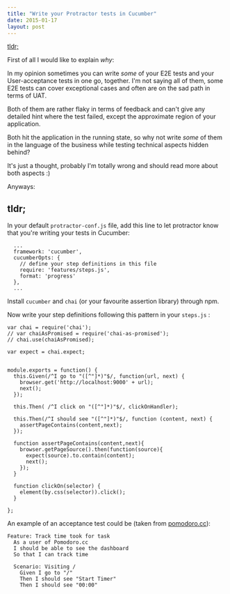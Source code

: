 ```yaml
---
title: "Write your Protractor tests in Cucumber"
date: 2015-01-17
layout: post
---
```


[tldr;](#tldr)

First of all I would like to explain *why*:

In my opinion sometimes you can write *some* of your E2E tests and your User-acceptance tests in one go, together.
I'm not saying all of them, some E2E tests can cover exceptional cases and often are on the sad path in terms of UAT.

Both of them are rather flaky in terms of feedback and can't give any detailed hint where the test failed, except the approximate region of your application.

Both hit the application in the running state, so why not write *some* of them in the language of the business while testing technical aspects hidden behind?

It's just a thought, probably I'm totally wrong and should read more about both aspects :)

Anyways:



<h2 id="tldr">tldr;</h1>

In your default `protractor-conf.js` file, add this line to let protractor know that you're writing your tests in Cucumber:

```
  ...
  framework: 'cucumber',
  cucumberOpts: {
    // define your step definitions in this file
    require: 'features/steps.js',
    format: 'progress'
  },
  ...
```

Install `cucumber` and `chai` (or your favourite assertion library) through npm.

Now write your step definitions following this pattern in your `steps.js` :

```
var chai = require('chai');
// var chaiAsPromised = require('chai-as-promised');
// chai.use(chaiAsPromised);

var expect = chai.expect;


module.exports = function() {
  this.Given(/^I go to "([^"]*)"$/, function(url, next) {
    browser.get('http://localhost:9000' + url);
    next();
  });

  this.Then( /^I click on "([^"]*)"$/, clickOnHandler);

  this.Then(/^I should see "([^"]*)"$/, function (content, next) {
    assertPageContains(content,next);
  });

  function assertPageContains(content,next){
    browser.getPageSource().then(function(source){
      expect(source).to.contain(content);
      next();
    });
  }

  function clickOn(selector) {
    element(by.css(selector)).click();
  }

};
```



An example of an acceptance test could be (taken from [pomodoro.cc](https://pomodoro.cc)):

```
Feature: Track time took for task
  As a user of Pomodoro.cc
  I should be able to see the dashboard
  So that I can track time

  Scenario: Visiting /
    Given I go to "/"
    Then I should see "Start Timer"
    Then I should see "00:00"
```
